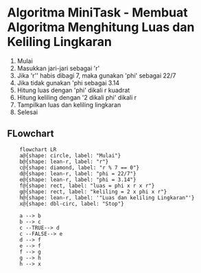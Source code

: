 # Algoritma MiniTask - Membuat Algoritma Menghitung Luas dan Keliling Lingkaran

1. Mulai
2. Masukkan jari-jari sebagai 'r'
3. Jika 'r'' habis dibagi 7, maka gunakan 'phi' sebagai 22/7
4. Jika tidak gunakan 'phi sebagai 3.14
5. Hitung luas dengan 'phi' dikali r kuadrat
6. Hitung keliling dengan '2 dikali phi' dikali r
7. Tampilkan luas dan keliling lingkaran
8. Selesai

## FLowchart
```mermaid
    flowchart LR
    a@{shape: circle, label: "Mulai"}
    b@{shape: lean-r, label: "r"}
    c@{shape: diamond, label: "r % 7 == 0"}
    d@{shape: lean-r, label: "phi = 22/7"}
    e@{shape: lean-r, label: "phi = 3.14"}
    f@{shape: rect, label: "luas = phi x r x r"}
    g@{shape: rect, label: "keliling = 2 x phi x r"}
    h@{shape: lean-r, label: '"Luas dan keliling Lingkaran"'}
    x@{shape: dbl-circ, label: "Stop"}

    a --> b
    b --> c
    c --TRUE--> d
    c --FALSE--> e
    d --> f
    e --> f
    f --> g
    g --> h
    h --> x 


```
